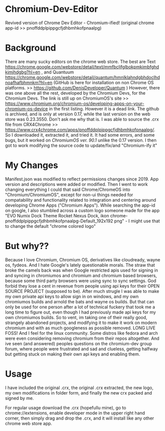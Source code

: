 # Chromium-Dev-Editor
Revived version of Chrome Dev Editor - Chromium-ified! (original chrome app-id >> pnoffddplpippgcfjdhbmhkofpnaalpg)

# Background
There are many sucky editors on the chrome web store.
The best are Text https://chrome.google.com/webstore/detail/text/mmfbcljfglbokpmkimbfghdkjmjhdgbg?hl=en , and Quantuum https://chrome.google.com/webstore/detail/quantum/hmnlklahndgbhdoclhdnoafhafbhmnkm?hl=en (GitHub is here for installation on non Chrome OS platforms. >> https://github.com/DenisDeveloper/Quantum )
However, there was one above all the rest, developed by the Chromium Devs, for the Chromium Devs. The link is still up on ChromiumOS's site >> https://www.chromium.org/chromium-os/developing-apps-on-your-chromium-os-device in the first listing. However it is a dead link. The github is archived, and is only at version 0.17, while the last version on the web store was 0.23.3550. Don't ask me why that is. I was able to source the .crx file from CRX4Chrome >> https://www.crx4chrome.com/apps/pnoffddplpippgcfjdhbmhkofpnaalpg/. So I downloaded it, extracted it, and tried it. It had some errors, and some bugs, but it worked on *ChromiumOS ver. 90.1* unlike the 0.17 version. I then got to work modifying the source code to update/fix/and "Chromium-ify it"

# My Changes
Manifest.json was modified to reflect permissions changes since 2019. App version and descriptions were added or modified. Then I went to work changing everything I could that said Chrome/ChromeOS into "Chromium/ChromiumOS", except for non-ui things needed for compatability and functionality related to integration and centering around developing Chrome Apps ("Chromium Apps"). While searching the app-id on google, I also stumbled across a custom logo someone made for the app "EVO Numix Dock Theme Rocket Nexus Dock, ikon chrome-pnoffddplpippgcfjdhbmhkofpnaalpg-Default_192x192 png" - I might use that to change the default "chrome colored logo"

# But why??
Because I love Chromium, Chromium OS, derivatives like cloudready, wayne os, fydeos. And I hate Google's lately questionable morals. The straw that broke the camels back was when Google restricted apis used for signing in and syncing in chromiumos and chromium and chromium based browsers, because some third party browsers were using sync to sync settings. God forbid they lose a cent in revenue from people using api keys for their OPEN SOURCE PROJECT (supposed to be). After much strugle I was able to make my own private api keys to allow sign in on windows, and my own chromiumos builds and arnold the bats and wayne os builds. But that can only be used for one person after a lot of technical fuckery that took me a long time to figure out, even though I had previously made api keys for my own chromiumos builds. So to vent, im taking one of their really good, strangely abandoned projects, and modifying it to make it work on modern chromium and with as much googleness as possible removed. LONG LIVE FOSS!
And I feel for the linux community. Some distros like fedora and arch were even considering removing chromium from their repos altogether. And ive seen (and answered) peoples questions on the chromium-dev group forum, where people were frustrated and sad and clueless, getting halfway but getting stuck on making their own api keys and enabling them.

# Usage
I have included the original .crx, the original .crx extracted, the new logo, my own modifications in folder form, and finally the new crx packed and signed by me.

For regular usage download the .crx (hopefullu mine), go to chrome://extensions, enable developer mode in the upper right hand corner, then simply drag and drop the .crx, and it will install like any other chrome web store app.
